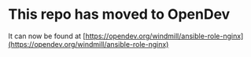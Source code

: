 # This repo has moved to OpenDev

It can now be found at [https://opendev.org/windmill/ansible-role-nginx](https://opendev.org/windmill/ansible-role-nginx)

